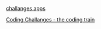 [challanges apps](https://code-challenge-apps.herokuapp.com/)

[Coding Challanges - the coding train](https://thecodingtrain.com/CodingChallenges/)
